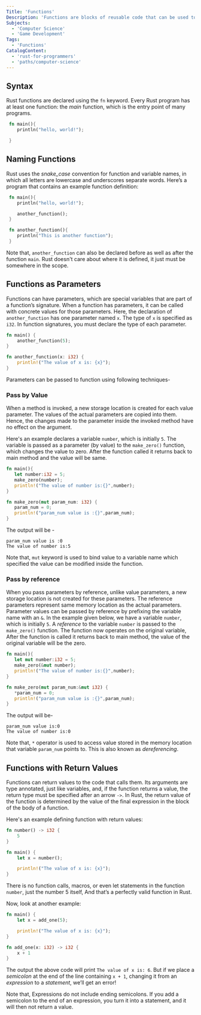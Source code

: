 ```yaml
---
Title: 'Functions'
Description: 'Functions are blocks of reusable code that can be used to repeat processes throughout a script or program.'
Subjects:
  - 'Computer Science'
  - 'Game Development'
Tags:
  - 'Functions'
CatalogContent:
  - 'rust-for-programmers'
  - 'paths/computer-science'
---
```


## Syntax

Rust functions are declared using the `fn` keyword. Every Rust program has at least one function: the _main_ function, which is the entry point of many programs.

```rust
 fn main(){
    println("hello, world!");

 }
```

## Naming Functions

Rust uses the _snake_case_ convention for function and variable names, in which all letters are lowercase and underscores separate words. Here’s a program that contains an example function definition:

```rust
 fn main(){
    println("hello, world!");

    another_function();
 }

 fn another_function(){
    println("This is another function");
 }
```

Note that, `another_function` can also be declared before as well as after the function `main`. Rust doesn't care about where it is defined, it just must be somewhere in the scope.

## Functions as Parameters

Functions can have parameters, which are special variables that are part of a function’s signature. When a function has parameters, it can be called with concrete values for those parameters.
Here, the declaration of `another_function` has one parameter named `x`. The type of `x` is specified as `i32`. In function signatures, you must declare the type of each parameter.

```rust
fn main() {
    another_function(5);
}

fn another_function(x: i32) {
    println!("The value of x is: {x}");
}
```

Parameters can be passed to function using following techniques-

### Pass by Value

When a method is invoked, a new storage location is created for each value parameter. The values of the actual parameters are copied into them. Hence, the changes made to the parameter inside the invoked method have no effect on the argument.

Here's an example declares a variable `number`, which is initially `5`. The variable is passed as a parameter (by value) to the `make_zero()` function, which changes the value to zero. After the function called it returns back to main method and the value will be same.

```rust
fn main(){
   let number:i32 = 5;
   make_zero(number);
   println!("The value of number is:{}",number);
}

fn make_zero(mut param_num: i32) {
   param_num = 0;
   println!("param_num value is :{}",param_num);
}
```

The output will be -

```pseudo
param_num value is :0
The value of number is:5
```

Note that, `mut` keyword is used to bind value to a variable name which specified the value can be modified inside the function.

### Pass by reference

When you pass parameters by reference, unlike value parameters, a new storage location is not created for these parameters. The reference parameters represent same memory location as the actual parameters. Parameter values can be passed by reference by prefixing the variable name with an `&`.
In the example given below, we have a variable `number`, which is initially `5`. A _reference_ to the variable `number` is passed to the `make_zero()` function. The function now operates on the original variable, After the function is called it returns back to main method, the value of the original variable will be the zero.

```rust
fn main(){
   let mut number:i32 = 5;
   make_zero(&mut number);
   println!("The value of number is:{}",number);
}

fn make_zero(mut param_num:&mut i32) {
   *param_num = 0;
   println!("param_num value is :{}",param_num);
}
```

The output will be-

```pseudo
param_num value is:0
The value of number is:0
```

Note that, `*` operator is used to access value stored in the memory location that variable `param_num` points to. This is also known as _dereferencing_.

## Functions with Return Values

Functions can return values to the code that calls them. Its arguments are type annotated, just like variables, and, if the function returns a value, the return type must be specified after an arrow `->`. In Rust, the return value of the function is determined by the value of the final expression in the block of the body of a function.

Here's an example defining function with return values:

```rust
fn number() -> i32 {
    5
}

fn main() {
    let x = number();

    println!("The value of x is: {x}");
}
```

There is no function calls, macros, or even let statements in the function `number`, just the number 5 itself, And that’s a perfectly valid function in Rust.

Now, look at another example:

```rust
fn main() {
    let x = add_one(5);

    println!("The value of x is: {x}");
}

fn add_one(x: i32) -> i32 {
    x + 1
}
```

The output the above code will print `The value of x is: 6`. But if we place a _semicolon_ at the end of the line containing `x + 1`, changing it from an _expression_ to a _statement_, we’ll get an error!

Note that, Expressions do not include ending semicolons. If you add a semicolon to the end of an expression, you turn it into a statement, and it will then not return a value.
